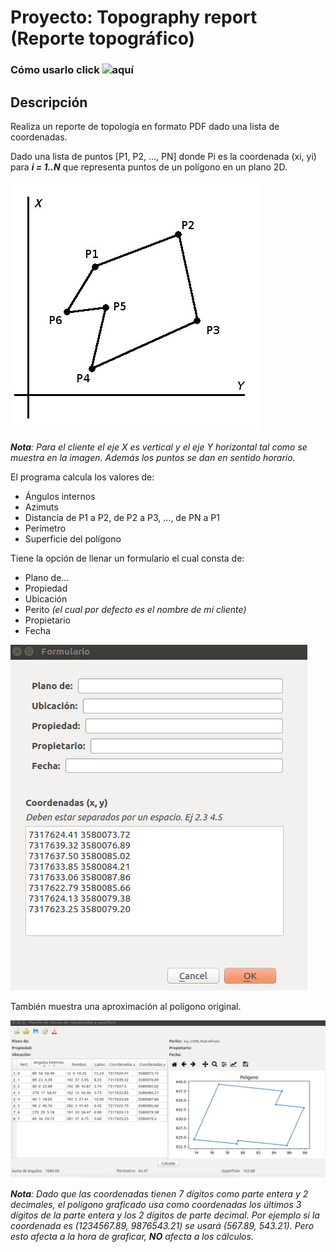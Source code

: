 # Proyecto: Topography report (Reporte topográfico)
### Cómo usarlo click ![aquí](src/)
## Descripción
Realiza un reporte de topología en formato PDF dado una lista de coordenadas.

Dado una lista de puntos [P1, P2, ..., PN] donde Pi es la coordenada (xi, yi) para _**i = 1..N**_ que representa puntos de un polígono en un plano 2D.

![Polygon](screenshots/polygon.jpg)

_**Nota**: Para el cliente el eje X es vertical y el eje Y horizontal tal como se muestra en la imagen. Además los puntos se dan en sentido horario._

El programa calcula los valores de:
* Ángulos internos
* Azimuts
* Distancia de P1 a P2, de P2 a P3, ..., de PN a P1
* Perímetro
* Superficie del polígono

Tiene la opción de llenar un formulario el cual consta de:
* Plano de...
* Propiedad
* Ubicación
* Perito _(el cual por defecto es el nombre de mi cliente)_
* Propietario
* Fecha

![Formulario](screenshots/form.png)

También muestra una aproximación al polígono original.

![Programa en acción](screenshots/ejemplo.png)

_**Nota**: Dado que las coordenadas tienen 7 dígitos como parte entera y 2 decimales, el polígono graficado usa como coordenadas los últimos 3 dígitos de la parte entera y los 2 dígitos de parte decimal. Por ejemplo si la coordenada es (1234567.89, 9876543.21) se usará (567.89, 543.21). Pero esto afecta a la hora de graficar, **NO** afecta a los cálculos._
